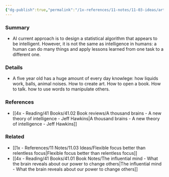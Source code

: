 ```yaml
---
{"dg-publish":true,"permalink":"/1x-references/11-notes/11-03-ideas/artificial-intelligence-not-as-smart-as-a-five-year-old/","title":"Artificial intelligence not as smart as a five year old","dgShowBacklinks":false}
---
```



### Summary
- AI current approach is to design a statistical algorithm that appears to be intelligent. However, it is not the same as intelligence in humans: a human can do many things and apply lessons learned from one task to a different one.
### Details
- A five year old has a huge amount of every day knowlege: how liquids work, balls, animal noises. How to create art. How to open a book. How to talk. how to use words to manipulate others.
### References
- [[4x - Reading/41 Books/41.02 Book reviews/A thousand brains - A new theory of intelligence - Jeff Hawkins\|A thousand brains - A new theory of intelligence - Jeff Hawkins]]
### Related
- [[1x - References/11 Notes/11.03 Ideas/Flexible focus better than relentless focus\|Flexible focus better than relentless focus]]
- [[4x - Reading/41 Books/41.01 Book Notes/The influential mind - What the brain reveals about our power to change others\|The influential mind - What the brain reveals about our power to change others]]
